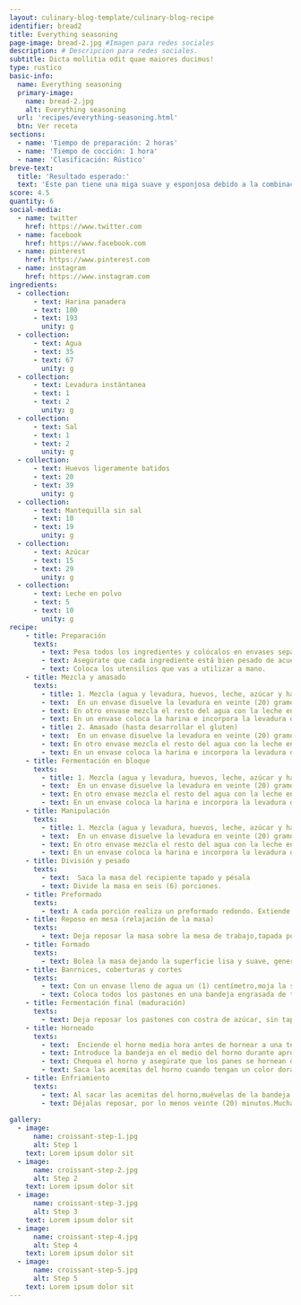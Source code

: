```yaml
---
layout: culinary-blog-template/culinary-blog-recipe
identifier: bread2
title: Everything seasoning
page-image: bread-2.jpg #Imagen para redes sociales
description: # Descripcion para redes sociales.
subtitle: Dicta mollitia odit quae maiores ducimus!
type: rustico
basic-info:
  name: Everything seasoning
  primary-image:
    name: bread-2.jpg
    alt: Everything seasoning
  url: 'recipes/everything-seasoning.html'
  btn: Ver receta
sections:
  - name: 'Tiempo de preparación: 2 horas'
  - name: 'Tiempo de cocción: 1 hora'
  - name: 'Clasificación: Rústico'
breve-text:
  title: 'Resultado esperado:'
  text: 'Este pan tiene una miga suave y esponjosa debido a la combinación de leche, huevo y mantequilla y tiene un sabor ligeramente dulce. La corteza es crocante por el azúcar. ​Este pan es la compañía perfecta para un vaso de leche, para los más pequeños, o con un café como más te guste.'
score: 4.5
quantity: 6 
social-media:
  - name: twitter
    href: https://www.twitter.com
  - name: facebook
    href: https://www.facebook.com
  - name: pinterest
    href: https://www.pinterest.com
  - name: instagram
    href: https://www.instagram.com
ingredients:
  - collection:
      - text: Harina panadera
      - text: 100
      - text: 193
        unity: g
  - collection:
      - text: Agua
      - text: 35
      - text: 67
        unity: g
  - collection:
      - text: Levadura instántanea
      - text: 1
      - text: 2
        unity: g
  - collection:
      - text: Sal
      - text: 1
      - text: 2
        unity: g
  - collection:
      - text: Huevos ligeramente batidos
      - text: 20
      - text: 39
        unity: g
  - collection:
      - text: Mantequilla sin sal
      - text: 10
      - text: 19
        unity: g
  - collection:
      - text: Azúcar
      - text: 15
      - text: 29
        unity: g
  - collection:
      - text: Leche en polvo
      - text: 5
      - text: 10
        unity: g
recipe:
    - title: Preparación
      texts:
        - text: Pesa todos los ingredientes y colócalos en envases separados
        - text: Asegúrate que cada ingrediente está bien pesado de acuerdo a la fórmula.​ Una falla en las medidas afecta significativamente el resultado.
        - text: Coloca los utensilios que vas a utilizar a mano.
    - title: Mezcla y amasado
      texts: 
        - title: 1. Mezcla (agua y levadura, huevos, leche, azúcar y harina)
        - text:  En un envase disuelve la levadura en veinte (20) gramos de agua de los sesenta y siete (67) gramos de la receta.
        - text: En otro envase mezcla el resto del agua con la leche en polvo, el huevo y la azúcar hasta disolver.
        - text: En un envase coloca la harina e incorpora la levadura disuelta y luego la mezcla de agua, leche, huevos y azúcar. Mezcla hasta obtener una textura homogénea.
        - title: 2. Amasado (hasta desarrollar el gluten)   
        - text:  En un envase disuelve la levadura en veinte (20) gramos de agua de los sesenta y siete (67) gramos de la receta.
        - text: En otro envase mezcla el resto del agua con la leche en polvo, el huevo y la azúcar hasta disolver.
        - text: En un envase coloca la harina e incorpora la levadura disuelta y luego la mezcla de agua, leche, huevos y azúcar. Mezcla hasta obtener una textura homogénea.
    - title: Fermentación en bloque
      texts: 
        - title: 1. Mezcla (agua y levadura, huevos, leche, azúcar y harina)
        - text:  En un envase disuelve la levadura en veinte (20) gramos de agua de los sesenta y siete (67) gramos de la receta.
        - text: En otro envase mezcla el resto del agua con la leche en polvo, el huevo y la azúcar hasta disolver.
        - text: En un envase coloca la harina e incorpora la levadura disuelta y luego la mezcla de agua, leche, huevos y azúcar. Mezcla hasta obtener una textura homogénea.
    - title: Manipulación
      texts: 
        - title: 1. Mezcla (agua y levadura, huevos, leche, azúcar y harina)
        - text:  En un envase disuelve la levadura en veinte (20) gramos de agua de los sesenta y siete (67) gramos de la receta.
        - text: En otro envase mezcla el resto del agua con la leche en polvo, el huevo y la azúcar hasta disolver.
        - text: En un envase coloca la harina e incorpora la levadura disuelta y luego la mezcla de agua, leche, huevos y azúcar. Mezcla hasta obtener una textura homogénea.  
    - title: División y pesado
      texts: 
        - text:  Saca la masa del recipiente tapado y pésala
        - text: Divide la masa en seis (6) porciones.
    - title: Preformado
      texts:
        - text: A cada porción realiza un ​preformado redondo.​ Extiende la porción con el lado liso por debajo y desgasifica con la palma de la mano, realiza pliegues desde los bordes al centro para formar una bola de nuevo. Voltea la bola (el lado liso por arriba), ​bolea​ un poco sin generar mucha tensión y tápalas con una bolsa plástica.
    - title: Reposo en mesa (relajación de la masa)
      texts:
        - text: Deja reposar la masa sobre la mesa de trabajo,tapada por diez (10) minutos.
    - title: Formado
      texts:
        - text: Bolea​ la masa dejando la superficie lisa y suave, genera un poco de tensión sin exagerar. Cuando hay mucha tensión la masa se puede desgarrar (se rompen los alvéolos) cuando crece en el horno.
    - title: Banrnices, coberturas y cortes
      texts:
        - text: Con un envase lleno de agua un (1) centímetro,moja la superficie de cada pastón y en otro recipiente lleno de azúcar dos (2) centímetros coloca el pastón lleno de agua para crear la corteza de azúcar.
        - text: Coloca todos los pastones en una bandeja engrasada de tres en tres separados medio centímetro uno de otro de cada lado. En la fermentación se pegarán y crecerán hacia arriba.
    - title: Fermentación final (maduración)
      texts:
        - text: Deja reposar los pastones con costra de azúcar, sin tapar, aproximadamente por una (1) hora en un lugar fresco, sin corrientes de aire, a una temperatura entre 24oC y 27oC o hasta que supere la ​prueba de maduración con el dedo​.
    - title: Horneado
      texts: 
        - text:  Enciende el horno media hora antes de hornear a una temperatura de 180oC-355oF. Si tienes un medidor de temperatura en el horno es mejor para conocer la temperatura real del horno.
        - text: Introduce la bandeja en el medio del horno durante aproximadamente 15 a 20 minutos.
        - text: Chequea el horno y asegúrate que los panes se hornean de manera uniforme, mueve la bandeja o dale vueltas si hace falta para lograr que se horneen uniformemente.
        - text: Saca las acemitas del horno cuando tengan un color dorado a tu gusto.
    - title: Enfriamiento
      texts:
        - text: Al sacar las acemitas del horno,muévelas de la bandeja a una rejilla o tabla de madera, en un lugar cálido, queremos que se enfríen y evitar que se condense el aire. Esto genera una miga húmeda y definitivamente daña el resultado.
        - text: Déjalas reposar, por lo menos veinte (20) minutos.Mucha paciencia! Ya están casi listas. Disfruten las acemitas!!!!
        
gallery:
  - image:
      name: croissant-step-1.jpg
      alt: Step 1    
    text: Lorem ipsum dolor sit 
  - image:
      name: croissant-step-2.jpg
      alt: Step 2  
    text: Lorem ipsum dolor sit 
  - image:
      name: croissant-step-3.jpg
      alt: Step 3
    text: Lorem ipsum dolor sit   
  - image:
      name: croissant-step-4.jpg
      alt: Step 4  
    text: Lorem ipsum dolor sit 
  - image:
      name: croissant-step-5.jpg
      alt: Step 5  
    text: Lorem ipsum dolor sit 
---
```



